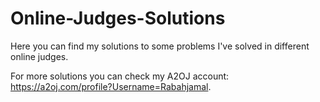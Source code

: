 # Online-Judges-Solutions

Here you can find my solutions to some problems I've solved in different online judges.

For more solutions you can check my A2OJ account: https://a2oj.com/profile?Username=Rabahjamal.
